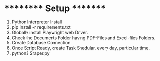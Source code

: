 <h1>******** Setup *******</h1>

1. Python Interpreter Install
2. pip install -r requirements.txt
3. Globally install Playwright web Driver.
4. Check the Documents Folder having PDF-Files and Excel-files Folders.
5. Create Database Connection
6. Once Script Ready, create Task Shedular, every day, particular time.
7. python3 Sraper.py

